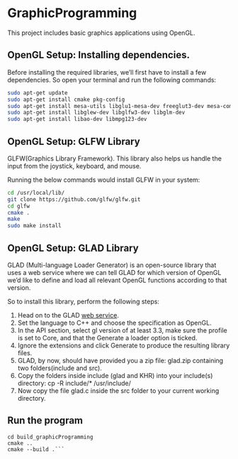 # GraphicProgramming

This project includes basic graphics applications using OpenGL.

## OpenGL Setup: Installing dependencies.
Before installing the required libraries, we’ll first have to install a few dependencies. So open your terminal and run the following commands:

```sh
sudo apt-get update
sudo apt-get install cmake pkg-config
sudo apt-get install mesa-utils libglu1-mesa-dev freeglut3-dev mesa-common-dev
sudo apt-get install libglew-dev libglfw3-dev libglm-dev
sudo apt-get install libao-dev libmpg123-dev
```

## OpenGL Setup: GLFW Library
GLFW(Graphics Library Framework). This library also helps us handle the input from the joystick, keyboard, and mouse.

Running the below commands would install GLFW in your system:

```sh
cd /usr/local/lib/
git clone https://github.com/glfw/glfw.git
cd glfw
cmake .
make
sudo make install
```

## OpenGL Setup: GLAD Library
GLAD (Multi-language Loader Generator) is an open-source library that uses a web service where we can tell GLAD for which version of OpenGL we’d like to define and load all relevant OpenGL functions according to that version.

So to install this library, perform the following steps:

1. Head on to the GLAD [web service](https://glad.dav1d.de/).
2. Set the language to C++ and choose the specification as OpenGL.
3. In the API section, select gl version of at least 3.3, make sure the profile is set to Core, and that the Generate a loader option is ticked.
4. Ignore the extensions and click Generate to produce the resulting library files.
5. GLAD, by now, should have provided you a zip file: glad.zip containing two folders(include and src).
6. Copy the folders inside include (glad and KHR) into your include(s) directory: cp -R include/* /usr/include/
7. Now copy the file glad.c inside the src folder to your current working directory.

## Run the program
```mkdir build_graphicProgramming
cd build_graphicProgramming
cmake ..
cmake --build .```
